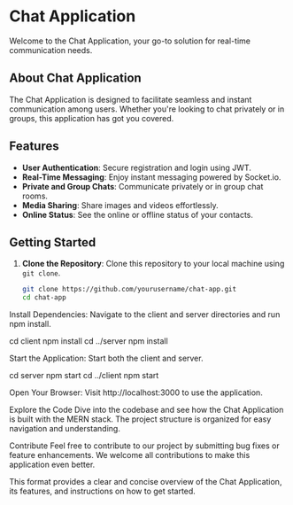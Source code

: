 # Chat Application

Welcome to the Chat Application, your go-to solution for real-time communication needs.

## About Chat Application

The Chat Application is designed to facilitate seamless and instant communication among users. Whether you're looking to chat privately or in groups, this application has got you covered.

## Features

- **User Authentication**: Secure registration and login using JWT.
- **Real-Time Messaging**: Enjoy instant messaging powered by Socket.io.
- **Private and Group Chats**: Communicate privately or in group chat rooms.
- **Media Sharing**: Share images and videos effortlessly.
- **Online Status**: See the online or offline status of your contacts.

## Getting Started

1. **Clone the Repository**: Clone this repository to your local machine using `git clone`.
   ```sh
   git clone https://github.com/yourusername/chat-app.git
   cd chat-app

Install Dependencies: Navigate to the client and server directories and run npm install.

cd client
npm install
cd ../server
npm install

Start the Application: Start both the client and server.

cd server
npm start
cd ../client
npm start

Open Your Browser: Visit http://localhost:3000 to use the application.

Explore the Code
Dive into the codebase and see how the Chat Application is built with the MERN stack. The project structure is organized for easy navigation and understanding.

Contribute
Feel free to contribute to our project by submitting bug fixes or feature enhancements. We welcome all contributions to make this application even better.


This format provides a clear and concise overview of the Chat Application, its features, and instructions on how to get started.


